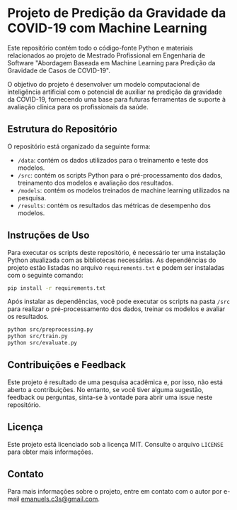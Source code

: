 # Projeto de Predição da Gravidade da COVID-19 com Machine Learning

Este repositório contém todo o código-fonte Python e materiais relacionados ao projeto de Mestrado Profissional em Engenharia de Software "Abordagem Baseada em Machine Learning para Predição da Gravidade de Casos de COVID-19". 

O objetivo do projeto é desenvolver um modelo computacional de inteligência artificial com o potencial de auxiliar na predição da gravidade da COVID-19, fornecendo uma base para futuras ferramentas de suporte à avaliação clínica para os profissionais da saúde.

## Estrutura do Repositório

O repositório está organizado da seguinte forma:

- `/data`: contém os dados utilizados para o treinamento e teste dos modelos.
- `/src`: contém os scripts Python para o pré-processamento dos dados, treinamento dos modelos e avaliação dos resultados.
- `/models`: contém os modelos treinados de machine learning utilizados na pesquisa.
- `/results`: contém os resultados das métricas de desempenho dos modelos.

## Instruções de Uso

Para executar os scripts deste repositório, é necessário ter uma instalação Python atualizada com as bibliotecas necessárias. As dependências do projeto estão listadas no arquivo `requirements.txt` e podem ser instaladas com o seguinte comando:

```bash
pip install -r requirements.txt
```

Após instalar as dependências, você pode executar os scripts na pasta `/src` para realizar o pré-processamento dos dados, treinar os modelos e avaliar os resultados.

```bash
python src/preprocessing.py
python src/train.py
python src/evaluate.py
```

## Contribuições e Feedback

Este projeto é resultado de uma pesquisa acadêmica e, por isso, não está aberto a contribuições. No entanto, se você tiver alguma sugestão, feedback ou perguntas, sinta-se à vontade para abrir uma issue neste repositório.

## Licença

Este projeto está licenciado sob a licença MIT. Consulte o arquivo `LICENSE` para obter mais informações.

## Contato

Para mais informações sobre o projeto, entre em contato com o autor por e-mail emanuels.c3s@gmail.com.
